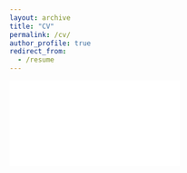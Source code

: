 ```yaml
---
layout: archive
title: "CV"
permalink: /cv/
author_profile: true
redirect_from:
  - /resume
---
```


<embed src="/files/websiteCV_2023.3.16.pdf" type="application/pdf">

